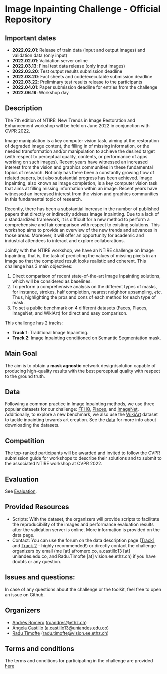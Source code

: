 # Image Inpainting Challenge - Official Repository

## Important dates
- **2022.02.01**: Release of train data (input and output images) and validation data (only input)
- **2022.02.01**: Validation server online
- **2022.03.13**: Final test data release (only input images)
- **2022.03.20**: Test output results submission deadline
- **2022.03.20**: Fact sheets and code/executable submission deadline
- **2022.03.22**: Preliminary test results release to the participants
- **2022.04.01**: Paper submission deadline for entries from the challenge
- **2022.06.19**: Workshop day

## Description
The 7th edition of NTIRE: New Trends in Image Restoration and Enhancement workshop will be held on June 2022 in conjunction with CVPR 2022.

Image manipulation is a key computer vision task, aiming at the restoration of degraded image content, the filling in of missing information, or the needed transformation and/or manipulation to achieve the desired target (with respect to perceptual quality, contents, or performance of apps working on such images). Recent years have witnessed an increased interest from the vision and graphics communities in these fundamental topics of research. Not only has there been a constantly growing flow of related papers, but also substantial progress has been achieved.
Image Inpainting, also known as image completion, is a key computer vision task that aims at filling missing information within an image. Recent years have witnessed an increased interest from the vision and graphics communities in this fundamental topic of research.

Recently, there has been a substantial increase in the number of published papers that directly or indirectly address Image Inpainting. Due to a lack of a standardized framework, it is difficult for a new method to perform a comprehensive and fair comparison with respect to existing solutions.
This workshop aims to provide an overview of the new trends and advances in those areas. Moreover, it will offer an opportunity for academic and industrial attendees to interact and explore collaborations.

Jointly with the NTIRE workshop, we have an NTIRE challenge on Image Inpainting, that is, the task of predicting the values of missing pixels in an image so that the completed result looks realistic and coherent. This challenge has 3 main objectives:

1. Direct comparison of recent state-of-the-art Image Inpainting solutions, which will be considered as baselines.
2. To perform a comprehensive analysis on the different types of masks, for instance, strokes, half completion, nearest neighbor upsampling, *etc*. Thus, highlighting the pros and cons of each method for each type of mask.
3. To set a public benchmark on 4 different datasets (Faces, Places, ImageNet, and WikiArt) for direct and easy comparison.

This challenge has 2 tracks:
- **Track 1**: Traditional Image Inpainting.
- **Track 2**: Image Inpainting conditioned on Semantic Segmentation mask.


## Main Goal
The aim is to obtain a **mask agnostic** network design/solution capable of producing high-quality results with the best perceptual quality with respect to the ground truth.

## Data
Following a common practice in Image Inpainting methods, we use three popular datasets for our challenge: [FFHQ](https://github.com/NVlabs/ffhq-dataset), [Places](http://places2.csail.mit.edu), and [ImageNet](https://www.image-net.org/challenges/LSVRC/2012/index.php#). Additionally, to explore a new benchmark, we also use the [WikiArt](https://www.kaggle.com/c/painter-by-numbers/data) dataset to tackle inpainting towards art creation. See the [data](data/) for more info about downloading the datasets.

## Competition
The top-ranked participants will be awarded and invited to follow the CVPR submission guide for workshops to describe their solutions and to submit to the associated NTIRE workshop at CVPR 2022.

## Evaluation
See [Evaluation](evaluation).

## Provided Resources
- Scripts: With the dataset, the organizers will provide scripts to facilitate the reproducibility of the images and performance evaluation results after the validation server is online. More information is provided on the data page.
- Contact: You can use the forum on the data description page ([Track1](https://codalab.lisn.upsaclay.fr/competitions/1607) and [Track 2](https://codalab.lisn.upsaclay.fr/competitions/1608) - highly recommended!) or directly contact the challenge organizers by email (me [at] afromero.co, a.castillo13 [at] uniandes.edu.co, and Radu.Timofte [at] vision.ee.ethz.ch) if you have doubts or any question.

## Issues and questions: 
In case of any questions about the challenge or the toolkit, feel free to open an issue on Github.

## Organizers
* [Andrés Romero](https://afromero.co) (roandres@ethz.ch)
* [Ángela Castillo](https://angelacast135.github.io/) (a.castillo13@uniandes.edu.co)
* [Radu Timofte](http://people.ee.ethz.ch/~timofter/) (radu.timofte@vision.ee.ethz.ch)

## Terms and conditions
The terms and conditions for participating in the challenge are provided [here](terms_and_conditions.md)